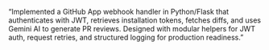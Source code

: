 
“Implemented a GitHub App webhook handler in Python/Flask that authenticates with JWT, retrieves installation tokens, fetches diffs, and uses Gemini AI to generate PR reviews. Designed with modular helpers for JWT auth, request retries, and structured logging for production readiness.”



